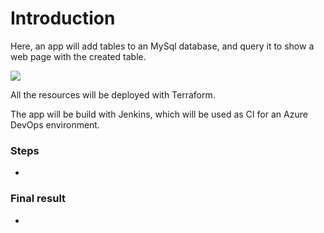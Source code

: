 # Introduction

Here, an app will add tables to an MySql database, and query it to show a web page with the created table.

![](https://github.com/nokorinotsubasa/sqlapp-project/blob/dd09d71579deaf415e8529674d4e15ef7eb2fba7/images/Architecture.png)

All the resources will be deployed with Terraform.

The app will be build with Jenkins, which will be used as CI for an Azure DevOps environment.

### Steps

- 

### Final result

-